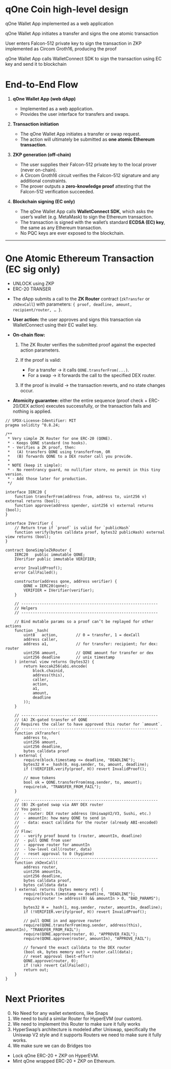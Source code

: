 
# qOne Coin high-level design

qOne Wallet App implemented as a web application

qOne Wallet App initiates a transfer and signs the one atomic transaction

User enters Falcon-512 private key to sign the transaction in ZKP implemented as Circom Groth16, producing the proof

qOne Wallet App calls WalletConnect SDK to sign the transaction using EC key and send it to blockchain

# End-to-End Flow

1. **qOne Wallet App (web dApp)**

   * Implemented as a web application.
   * Provides the user interface for transfers and swaps.

2. **Transaction initiation**

   * The qOne Wallet App initiates a transfer or swap request.
   * The action will ultimately be submitted as **one atomic Ethereum transaction**.

3. **ZKP generation (off-chain)**

   * The user supplies their Falcon-512 private key to the local prover (never on-chain).
   * A Circom Groth16 circuit verifies the Falcon-512 signature and any additional constraints.
   * The prover outputs a **zero-knowledge proof** attesting that the Falcon-512 verification succeeded.

4. **Blockchain signing (EC only)**

   * The qOne Wallet App calls **WalletConnect SDK**, which asks the user’s wallet (e.g. MetaMask) to sign the Ethereum transaction.
   * The transaction is signed with the wallet’s standard **ECDSA (EC) key**, the same as any Ethereum transaction.
   * No PQC keys are ever exposed to the blockchain.

---

# One Atomic Ethereum Transaction (EC sig only)
- UNLOCK using ZKP
- ERC-20 TRANSER

* The dApp submits a call to the **ZK Router** contract (`zkTransfer` or `zkDexCall`) with parameters:
  `{ proof, deadline, amount, recipient/router, … }`.

* **User action:** the user approves and signs this transaction via WalletConnect using their EC wallet key.

* **On-chain flow:**

  1. The ZK Router verifies the submitted proof against the expected action parameters.
  2. If the proof is valid:

     * For a transfer → it calls `QONE.transferFrom(...)`.
     * For a swap → it forwards the call to the specified DEX router.
  3. If the proof is invalid → the transaction reverts, and no state changes occur.

* **Atomicity guarantee:** either the entire sequence (proof check + ERC-20/DEX action) executes successfully, or the transaction fails and nothing is applied.


```solidity
// SPDX-License-Identifier: MIT
pragma solidity ^0.8.24;

/**
 * Very simple ZK Router for one ERC-20 (QONE).
 * - Keeps QONE standard (no hooks).
 * - Verifies a ZK proof, then:
 *   (A) transfers QONE using transferFrom, OR
 *   (B) forwards QONE to a DEX router call you provide.
 *
 * NOTE (keep it simple):
 * - No reentrancy guard, no nullifier store, no permit in this tiny version.
 * - Add those later for production.
 */

interface IERC20 {
    function transferFrom(address from, address to, uint256 v) external returns (bool);
    function approve(address spender, uint256 v) external returns (bool);
}

interface IVerifier {
    // Return true if `proof` is valid for `publicHash`
    function verify(bytes calldata proof, bytes32 publicHash) external view returns (bool);
}

contract QoneSimpleZkRouter {
    IERC20   public immutable QONE;
    IVerifier public immutable VERIFIER;

    error InvalidProof();
    error CallFailed();

    constructor(address qone, address verifier) {
        QONE = IERC20(qone);
        VERIFIER = IVerifier(verifier);
    }

    // ------------------------------------------------------------
    // Helpers
    // ------------------------------------------------------------

    // Bind mutable params so a proof can’t be replayed for other actions
    function _hash(
        uint8   action,        // 0 = transfer, 1 = dexCall
        address caller,
        address a1,            // for transfer: recipient; for dex: router
        uint256 amount,        // QONE amount for transfer or dex
        uint256 deadline       // unix timestamp
    ) internal view returns (bytes32) {
        return keccak256(abi.encode(
            block.chainid,
            address(this),
            caller,
            action,
            a1,
            amount,
            deadline
        ));
    }

    // ------------------------------------------------------------
    // (A) ZK-gated transfer of QONE
    // Requires the caller to have approved this router for `amount`.
    // ------------------------------------------------------------
    function zkTransfer(
        address to,
        uint256 amount,
        uint256 deadline,
        bytes calldata proof
    ) external {
        require(block.timestamp <= deadline, "DEADLINE");
        bytes32 H = _hash(0, msg.sender, to, amount, deadline);
        if (!VERIFIER.verify(proof, H)) revert InvalidProof();

        // move tokens
        bool ok = QONE.transferFrom(msg.sender, to, amount);
        require(ok, "TRANSFER_FROM_FAIL");
    }

    // ------------------------------------------------------------
    // (B) ZK-gated swap via ANY DEX router
    // You pass:
    //  - router: DEX router address (UniswapV2/V3, Sushi, etc.)
    //  - amountIn: how many QONE to send in
    //  - data: exact calldata for the router (already ABI-encoded)
    //
    // Flow:
    //  - verify proof bound to (router, amountIn, deadline)
    //  - pull QONE from user
    //  - approve router for amountIn
    //  - low-level call(router, data)
    //  - reset approval to 0 (hygiene)
    // ------------------------------------------------------------
    function zkDexCall(
        address router,
        uint256 amountIn,
        uint256 deadline,
        bytes calldata proof,
        bytes calldata data
    ) external returns (bytes memory ret) {
        require(block.timestamp <= deadline, "DEADLINE");
        require(router != address(0) && amountIn > 0, "BAD_PARAMS");

        bytes32 H = _hash(1, msg.sender, router, amountIn, deadline);
        if (!VERIFIER.verify(proof, H)) revert InvalidProof();

        // pull QONE in and approve router
        require(QONE.transferFrom(msg.sender, address(this), amountIn), "TRANSFER_FROM_FAIL");
        require(QONE.approve(router, 0), "APPROVE0_FAIL");
        require(QONE.approve(router, amountIn), "APPROVE_FAIL");

        // forward the exact calldata to the DEX router
        (bool ok, bytes memory out) = router.call(data);
        // reset approval (best-effort)
        QONE.approve(router, 0);
        if (!ok) revert CallFailed();
        return out;
    }
}
```

# Next Priorites
0. No Need for any wallet extentions, like Snaps
1. We need to build a similar Router for HyperEVM (our custom). 
2. We need to implement this Router to make sure it fully works
3. HyperSwap’s architecture is modeled after Uniswap, specifically the Uniswap V2 style and it supports Routers we need to make sure it fully works.
4. We make sure we can do Bridges too
- Lock qOne ERC-20 + ZKP on HyperEVM.
- Mint qOne wrapped ERC-20 + ZKP on Ethereum.
